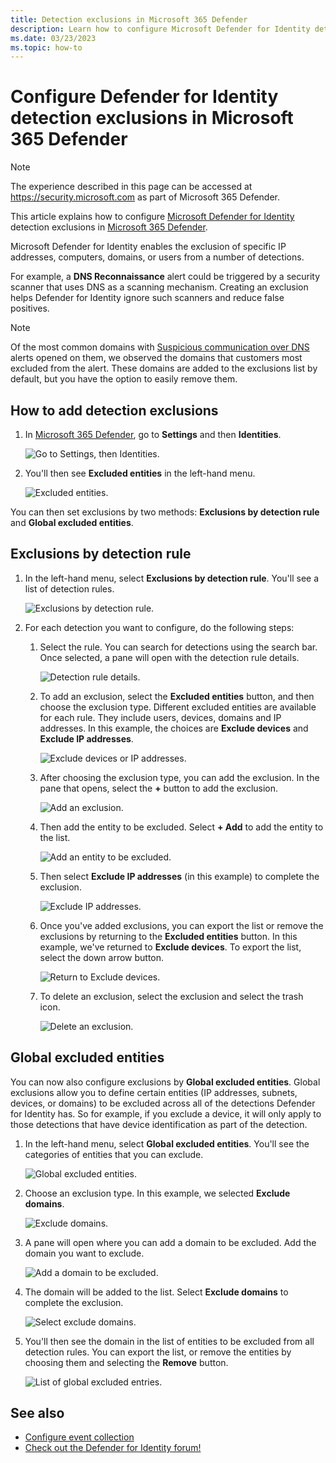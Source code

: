 ```yaml
---
title: Detection exclusions in Microsoft 365 Defender
description: Learn how to configure Microsoft Defender for Identity detection exclusions in Microsoft 365 Defender.
ms.date: 03/23/2023
ms.topic: how-to
---
```


# Configure Defender for Identity detection exclusions in Microsoft 365 Defender

> [!NOTE]
> The experience described in this page can be accessed at <https://security.microsoft.com> as part of Microsoft 365 Defender.

This article explains how to configure [Microsoft Defender for Identity](/defender-for-identity) detection exclusions in [Microsoft 365 Defender](/microsoft-365/security/defender/overview-security-center).

Microsoft Defender for Identity enables the exclusion of specific IP addresses, computers, domains, or users from a number of detections.

For example, a **DNS Reconnaissance** alert could be triggered by a security scanner that uses DNS as a scanning mechanism. Creating an exclusion helps Defender for Identity ignore such scanners and reduce false positives.

>[!NOTE]
>Of the most common domains with [Suspicious communication over DNS](other-alerts.md#suspicious-communication-over-dns-external-id-2031) alerts opened on them, we observed the domains that customers most excluded from the alert. These domains are added to the exclusions list by default, but you have the option to easily remove them.

## How to add detection exclusions

1. In [Microsoft 365 Defender](https://security.microsoft.com/), go to **Settings** and then **Identities**.

    ![Go to Settings, then Identities.](media/settings-identities.png)

1. You'll then see **Excluded entities** in the left-hand menu.

    ![Excluded entities.](media/excluded-entities.png)

You can then set exclusions by two methods: **Exclusions by detection rule** and **Global excluded entities**.

## Exclusions by detection rule

1. In the left-hand menu, select **Exclusions by detection rule**. You'll see a list of detection rules.

    ![Exclusions by detection rule.](media/exclusions-by-detection-rule.png)

1. For each detection you want to configure, do the following steps:

    1. Select the rule. You can search for detections using the search bar. Once selected, a pane will open with the detection rule details.

        ![Detection rule details.](media/detection-rule-details.png)

    1. To add an exclusion, select the **Excluded entities** button, and then choose the exclusion type. Different excluded entities are available for each rule. They include users, devices, domains and IP addresses. In this example, the choices are **Exclude devices** and **Exclude IP addresses**.

        ![Exclude devices or IP addresses.](media/exclude-devices-or-ip-addresses.png)

    1. After choosing the exclusion type, you can add the exclusion. In the pane that opens, select the **+** button to add the exclusion.

        ![Add an exclusion.](media/add-exclusion.png)

    1. Then add the entity to be excluded. Select **+ Add** to add the entity to the list.

        ![Add an entity to be excluded.](media/add-excluded-entity.png)

    1. Then select **Exclude IP addresses** (in this example) to complete the exclusion.

        ![Exclude IP addresses.](media/exclude-ip-addresses.png)

    1. Once you've added exclusions, you can export the list or remove the exclusions by returning to the **Excluded entities** button. In this example, we've returned to **Exclude devices**. To export the list, select the down arrow button.

        ![Return to Exclude devices.](media/return-to-exclude-devices.png)

    1. To delete an exclusion, select the exclusion and select the trash icon.

        ![Delete an exclusion.](media/delete-exclusion.png)

## Global excluded entities

You can now also configure exclusions by **Global excluded entities**. Global exclusions allow you to define certain entities (IP addresses, subnets, devices, or domains) to be excluded across all of the detections Defender for Identity has. So for example, if you exclude a device, it will only apply to those detections that have device identification as part of the detection.

1. In the left-hand menu, select **Global excluded entities**. You'll see the categories of entities that you can exclude.

    ![Global excluded entities.](media/global-excluded-entities.png)

1. Choose an exclusion type. In this example, we selected **Exclude domains**.

    ![Exclude domains.](media/exclude-domains.png)

1. A pane will open where you can add a domain to be excluded. Add the domain you want to exclude.

    ![Add a domain to be excluded.](media/add-excluded-domain.png)

1. The domain will be added to the list. Select **Exclude domains** to complete the exclusion.

    ![Select exclude domains.](media/select-exclude-domains.png)

1. You'll then see the domain in the list of entities to be excluded from all detection rules. You can export the list, or remove the entities by choosing them and selecting the **Remove** button.

    ![List of global excluded entries.](media/global-excluded-entries-list.png)

## See also

- [Configure event collection](configure-event-collection.md)
- [Check out the Defender for Identity forum!](<https://aka.ms/MDIcommunity>)
